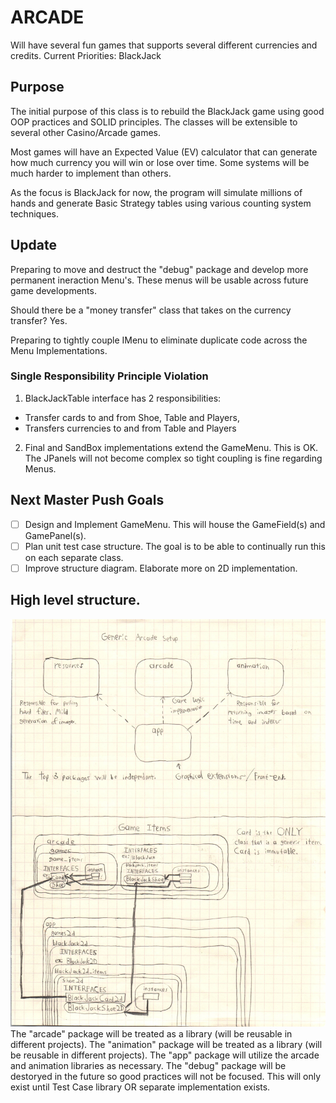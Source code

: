 # ARCADE
Will have several fun games that supports several different currencies and credits.
Current Priorities:
BlackJack

## Purpose
The initial purpose of this class is to rebuild the BlackJack game using good OOP practices and SOLID principles.
The classes will be extensible to several other Casino/Arcade games.

Most games will have an Expected Value (EV) calculator that can generate how much currency you will win or lose over time.
Some systems will be much harder to implement than others.

As the focus is BlackJack for now, the program will simulate millions of hands and generate Basic Strategy tables using various counting system techniques.

## Update
Preparing to move and destruct the "debug" package and develop more permanent ineraction Menu's. These menus will be usable across future game developments.

Should there be a "money transfer" class that takes on the currency transfer? Yes.

Preparing to tightly couple IMenu to eliminate duplicate code across the Menu Implementations.

### Single Responsibility Principle Violation
1. BlackJackTable interface has 2 responsibilities:
* Transfer cards to and from Shoe, Table and Players,
* Transfers currencies to and from Table and Players

2. Final and SandBox implementations extend the GameMenu.
This is OK. The JPanels will not become complex so tight coupling is fine regarding Menus.

## Next Master Push Goals
- [ ] Design and Implement GameMenu. This will house the GameField(s) and GamePanel(s).
- [ ] Plan unit test case structure. The goal is to be able to continually run this on each separate class.
- [ ] Improve structure diagram. Elaborate more on 2D implementation.

## High level structure.
![Generic Game Structure](readmesrcs/GameSetup.jpg)
The "arcade" package will be treated as a library (will be reusable in different projects).
The "animation" package will be treated as a library (will be reusable in different projects).
The "app" package will utilize the arcade and animation libraries as necessary.
The "debug" package will be destoryed in the future so good practices will not be focused. This will only exist until Test Case library OR separate implementation exists.